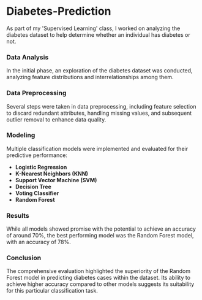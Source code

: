 # Diabetes-Prediction
As part of my 'Supervised Learning' class, I worked on analyzing the diabetes dataset to help determine whether an individual has diabetes or not.

### Data Analysis

In the initial phase, an exploration of the diabetes dataset was conducted, analyzing feature distributions and interrelationships among them.

### Data Preprocessing

Several steps were taken in data preprocessing, including feature selection to discard redundant attributes, handling missing values, and subsequent outlier removal to enhance data quality.

### Modeling

Multiple classification models were implemented and evaluated for their predictive performance:

- **Logistic Regression**
- **K-Nearest Neighbors (KNN)**
- **Support Vector Machine (SVM)**
- **Decision Tree**
- **Voting Classifier**
- **Random Forest**


### Results
While all models showed promise with the potential to achieve an accuracy of around 70%, the best performing model was the Random Forest model, with an accuracy of 78%.

### Conclusion

The comprehensive evaluation highlighted the superiority of the Random Forest model in predicting diabetes cases within the dataset. Its ability to achieve higher accuracy compared to other models suggests its suitability for this particular classification task.
